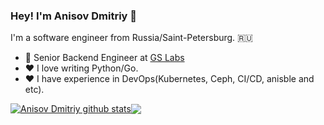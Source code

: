 ### Hey! I'm Anisov Dmitriy 👋

I'm a software engineer from Russia/Saint-Petersburg. 🇷🇺

- 💼 Senior Backend Engineer at [GS Labs](https://gs-labs.ru/)
- ❤️ I love writing Python/Go. 
- ❤️ I have experience in DevOps(Kubernetes, Ceph, CI/CD, anisble and etc).

<a href="https://github.com/anuraghazra/github-readme-stats"><img align="center" src="https://github-readme-stats.vercel.app/api?username=anisov&show_icons=true&include_all_commits=true&theme=buefy&hide_border=true" alt="Anisov Dmitriy github stats" /></a><a href="https://github.com/anuraghazra/github-readme-stats"><img align="center" src="https://github-readme-stats.vercel.app/api/top-langs/?username=anisov&layout=compact&theme=buefy&hide_border=true" /></a>

<!---
anisov/anisov is a ✨ special ✨ repository because its `README.md` (this file) appears on your GitHub profile.
You can click the Preview link to take a look at your changes.
--->
